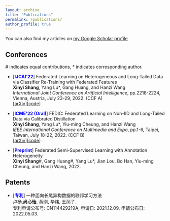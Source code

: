 ```yaml
---
layout: archive
title: "Publications"
permalink: /publications/
author_profile: true
---
```


  You can also find my articles on [my Google Scholar profile](https://scholar.google.com/citations?user=h_VczmEAAAAJ&hl=zh-CN&oi=ao)

## Conferences
\# indicates equal contributions, * indicates corresponding author.

- [<span style="color:blue"><strong>IJCAI'22</strong></span>] Federated Learning on Heterogeneous and Long-Tailed Data via Classifier Re-Training with Federated Features<br>
  **Xinyi Shang**, Yang Lu*, Gang Huang, and Hanzi Wang<br>
  *International Joint Conference on Artificial Intelligence*, pp.2218-2224, Vienna, Austria, July 23-29, 2022. (CCF A) <br>
  [[arXiv](https://arxiv.org/abs/2204.13399)][[code](https://github.com/shangxinyi/CReFF-FL)]
  
- [<span style="color:blue"><strong>ICME'22 (Oral)</strong></span>] FEDIC: Federated Learning on Non-IID and Long-Tailed Data via Calibrated Distillation<br>
  **Xinyi Shang**, Yang Lu*, Yiu-ming Cheung, and Hanzi Wang<br>
  *IEEE International Conference on Multimedia and Expo*, pp.1-6, Taipei, Taiwan, July 18-22, 2022. (CCF B) <br>
  [[arXiv](https://arxiv.org/abs/2205.00172)][[code](https://github.com/shangxinyi/FEDIC)]

- [<span style="color:blue"><strong>Preprint</strong></span>] Federated Semi-Supervised Learning with Annotation Heterogeneity <br> **Xinyi Shang**\#, Gang Huang\#, Yang Lu*, Jian Lou, Bo Han, Yiu-ming Cheung, and Hanzi Wang, 2022.

## Patents
- [<span style="color:blue"><strong>专利</strong></span>] 一种面向长尾异构数据的联邦学习方法 <br> 卢杨,**尚心怡**, 黄刚, 华炜, 王菡子.<br> 专利申请公布号: CN114429219A, 申请日: 2021.12.09, 申请公布日: 2022.05.03.
